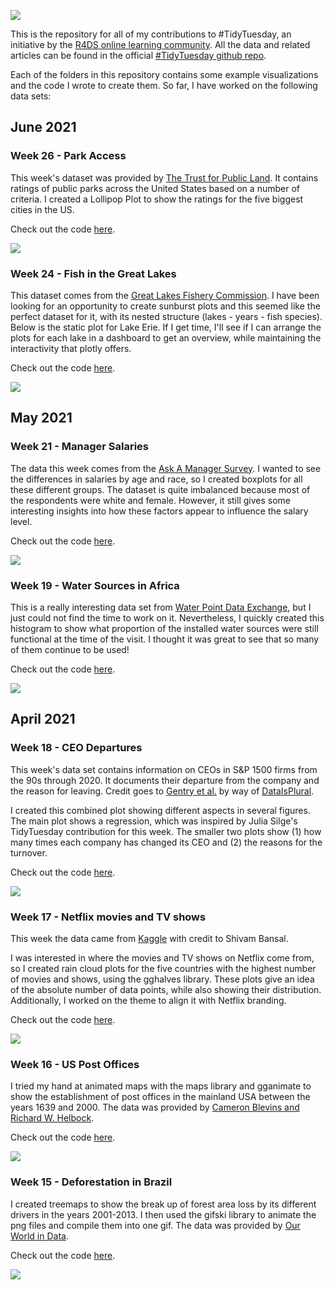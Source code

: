 ![](tt_logo.png)

This is the repository for all of my contributions to #TidyTuesday, an initiative by the [R4DS online learning community](https://www.rfordatasci.com/). All the data and related articles can be found in the official [#TidyTuesday github repo](https://github.com/rfordatascience/tidytuesday).

Each of the folders in this repository contains some example visualizations and the code I wrote to create them. So far, I have worked on the following data sets:

## June 2021

### Week 26 - Park Access
This week's dataset was provided by [The Trust for Public Land](https://www.tpl.org/parks-and-an-equitable-recovery-parkscore-report). It contains ratings of public parks across the United States based on a number of criteria. I created a Lollipop Plot to show the ratings for the five biggest cities in the US.

Check out the code [here](https://github.com/Alessine/TidyTuesday/blob/master/2021W26_park_access/210622_tidytuesday_park_access.Rmd).

![](2021W26_park_access/parks_lollipop.jpg)

### Week 24 - Fish in the Great Lakes
This dataset comes from the [Great Lakes Fishery Commission](http://www.glfc.org/great-lakes-databases.php). I have been looking for an opportunity to create sunburst plots and this seemed like the perfect dataset for it, with its nested structure (lakes - years - fish species). Below is the static plot for Lake Erie. If I get time, I'll see if I can arrange the plots for each lake in a dashboard to get an overview, while maintaining the interactivity that plotly offers.

Check out the code [here](2021W24_Great_Lakes_fish/210608_tidytuesday_great_lakes_fish.Rmd).

![](2021W24_Great_Lakes_fish/erie_fish_plot.png)

## May 2021

### Week 21 - Manager Salaries
The data this week comes from the [Ask A Manager Survey](https://docs.google.com/spreadsheets/d/1IPS5dBSGtwYVbjsfbaMCYIWnOuRmJcbequohNxCyGVw/edit?resourcekey#gid=1625408792). I wanted to see the differences in salaries by age and race, so I created boxplots for all these different groups. The dataset is quite imbalanced because most of the respondents were white and female. However, it still gives some interesting insights into how these factors appear to influence the salary level.

Check out the code [here](2021W21_Ask_a_Manager/210518_tidytuesday_ask_a_manager.Rmd).

![](2021W21_Ask_a_Manager/boxplot_salaries.png)

### Week 19 - Water Sources in Africa
This is a really interesting data set from [Water Point Data Exchange](https://data.waterpointdata.org/dataset/Water-Point-Data-Exchange-WPDx-Basic-/jfkt-jmqa), but I just could not find the time to work on it. Nevertheless, I quickly created this histogram to show what proportion of the installed water sources were still functional at the time of the visit. I thought it was great to see that so many of them continue to be used!

Check out the code [here](https://github.com/Alessine/TidyTuesday/blob/master/2021W19_water_sources/210504_tidytuesday_water_sources.Rmd).

![](2021W19_water_sources/210405_functionality_histogram.jpg)

## April 2021

### Week 18 - CEO Departures
This week's data set contains information on CEOs in S&P 1500 firms from the 90s through 2020. It documents their departure from the company and the reason for leaving. Credit goes to [Gentry et al.](https://onlinelibrary.wiley.com/doi/abs/10.1002/smj.3278) by way of [DataIsPlural](https://www.data-is-plural.com/archive/2021-04-21-edition/).

I created this combined plot showing different aspects in several figures. The main plot shows a regression, which was inspired by Julia Silge's TidyTuesday contribution for this week. The smaller two plots show (1) how many times each company has changed its CEO and (2) the reasons for the turnover.

Check out the code [here](https://github.com/Alessine/TidyTuesday/blob/master/2021W18_CEO_Departures/210427_tidytuesday_CEO_departures.Rmd).

![](2021W18_CEO_Departures/all_plots_combined.jpg)

### Week 17 - Netflix movies and TV shows
This week the data came from [Kaggle](https://www.kaggle.com/shivamb/netflix-shows?select=netflix_titles.csv) with credit to Shivam Bansal.

I was interested in where the movies and TV shows on Netflix come from, so I created rain cloud plots for the five countries with the highest number of movies and shows, using the gghalves library. These plots give an idea of the absolute number of data points, while also showing their distribution. Additionally, I worked on the theme to align it with Netflix branding.

Check out the code [here](https://github.com/Alessine/TidyTuesday/blob/master/2021W17_Netflix_Shows/210420_tidytuesday_netflixshows.Rmd).

![](2021W17_Netflix_Shows/raincloud_plot.png)

### Week 16 - US Post Offices
I tried my hand at animated maps with the maps library and gganimate to show the establishment of post offices in the mainland USA between the years 1639 and 2000. The data was provided by [Cameron Blevins and Richard W. Helbock](https://dataverse.harvard.edu/dataset.xhtml?persistentId=doi:10.7910/DVN/NUKCNA).

Check out the code [here](https://github.com/Alessine/TidyTuesday/blob/master/2021W16_US_post_offices/210413_tidytuesday_uspostoffices.R).

![](2021W16_US_post_offices/US_postoffices_est.gif)


### Week 15 - Deforestation in Brazil
I created treemaps to show the break up of forest area loss by its different drivers in the years 2001-2013. I then used the gifski library to animate the png files and compile them into one gif. The data was provided by [Our World in Data](https://ourworldindata.org/).

Check out the code [here](https://github.com/Alessine/TidyTuesday/blob/master/2021W15_Deforestation_in_Brazil/210406_tidytuesday_deforestation.Rmd).

![](2021W15_Deforestation_in_Brazil/drivers_rainforest_loss.gif)
